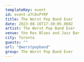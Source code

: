 ```yaml
---
templateKey: event
id: event-a7C8vPYRP
title: The Worst Pop Band Ever
date: 2023-08-16T17:30:05.060Z
artist: The Worst Pop Band Ever
venue: the Rex Blues and Jazz Bar
city: Toronto
guests: ""
url: "@worstpopband"
group: The Worst Pop Band Ever
---
```

